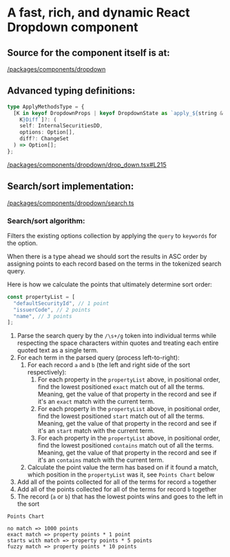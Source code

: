 # A fast, rich, and dynamic React Dropdown component

## Source for the component itself is at:

[/packages/components/dropdown](/packages/components/dropdown)

## Advanced typing definitions:

```ts
type ApplyMethodsType = {
  [K in keyof DropdownProps | keyof DropdownState as `apply_${string &
    K}Diff`]?: (
    self: InternalSecuritiesDD,
    options: Option[],
    diff?: ChangeSet
  ) => Option[];
};
```

[/packages/components/dropdown/drop_down.tsx#L215](/packages/components/dropdown/drop_down.tsx#L215)

## Search/sort implementation:

[/packages/components/dropdown/search.ts](/packages/components/dropdown/search.ts)

### Search/sort algorithm:

Filters the existing options collection by applying the `query` to `keywords`
for the option.

When there is a type ahead we should sort the results in ASC order by assigning
points to each record based on the terms in the tokenized search query.

Here is how we calculate the points that ultimately determine sort order:

```ts
const propertyList = [
  "defaultSecurityId", // 1 point
  "issuerCode", // 2 points
  "name", // 3 points
];
```

1. Parse the search query by the `/\s+/g` token into individual terms while respecting the space characters within quotes and treating each entire quoted text as a single term.
2. For each term in the parsed query (process left-to-right):
   1. For each record `a` and `b` (the left and right side of the sort respectively):
      1. For each property in the `propertyList` above, in positional order, find the lowest positioned `exact` match out of all the terms.
         Meaning, get the value of that property in the record and see if it's an `exact` match with the current term.
      2. For each property in the `propertyList` above, in positional order, find the lowest positioned `start` match out of all the terms.
         Meaning, get the value of that property in the record and see if it's an `start` match with the current term.
      3. For each property in the `propertyList` above, in positional order, find the lowest positioned `contains` match out of all the terms.
         Meaning, get the value of that property in the record and see if it's an `contains` match with the current term.
   2. Calculate the point value the term has based on if it found a match, which position in the `propertyList` was it, see `Points Chart` below
3. Add all of the points collected for all of the terms for record `a` together
4. Add all of the points collected for all of the terms for record `b` together
5. The record (`a` or `b`) that has the lowest points wins and goes to the left in the sort

`Points Chart`

```
no match => 1000 points
exact match => property points * 1 point
starts with match => property points * 5 points
fuzzy match => property points * 10 points
```
